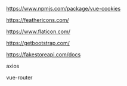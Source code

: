 https://www.npmjs.com/package/vue-cookies

https://feathericons.com/

https://www.flaticon.com/

https://getbootstrap.com/

https://fakestoreapi.com/docs

axios

vue-router